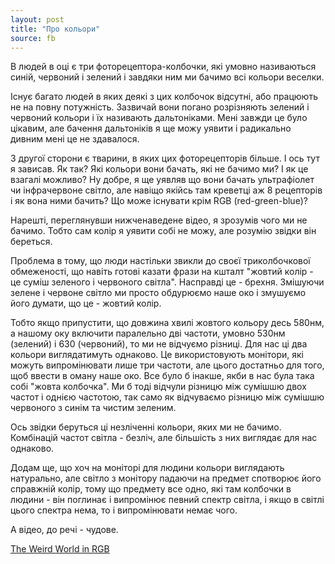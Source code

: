 ```yaml
---
layout: post
title: "Про кольори"
source: fb
---
```


В людей в оці є три фоторецептора-колбочки, які умовно називаються синій, червоний і зелений і завдяки ним ми бачимо всі кольори веселки. 

Існує багато людей в яких деякі з цих колбочок відсутні, або працюють не на повну потужність. Зазвичай вони погано розрізняють зелений і червоний кольори і їх називають дальтоніками. Мені завжди це було цікавим, але бачення дальтоніків я ще можу уявити і радикально дивним мені це не здавалося. 

З другої сторони є тварини, в яких цих фоторецепторів більше. І ось тут я зависав. Як так? Які кольори вони бачать, які не бачимо ми? І як це взагалі можливо? Ну добре, я ще уявляв що вони бачать ультрафіолет чи інфрачервоне світло, але навіщо якійсь там креветці аж 8 рецепторів і як вона ними бачить? Що може існувати крім RGB (red-green-blue)? 

Нарешті, переглянувши нижченаведене відео, я зрозумів чого ми не бачимо. Тобто сам колір я уявити собі не можу, але розумію звідки він береться.
 
Проблема в тому, що люди настільки звикли до своєї триколбочкової обмеженості, що навіть готові казати фрази на кшталт "жовтий колір - це суміш зеленого і червоного світла". Насправді це - брехня. Змішуючи зелене і червоне світло ми просто обдурюємо наше око і змушуємо його думати, що це - жовтий колір. 

Тобто якщо припустити, що довжина хвилі жовтого кольору десь 580нм, а нашому оку включити паралельно дві частоти, умовно 530нм (зелений) і 630 (червоний), то ми не відчуємо різниці. Для нас ці два кольори виглядатимуть однаково. Це використовують монітори, які можуть випромінювати лише три частоти, але цього достатньо для того, щоб ввести в оману наше око. Все було б інакше, якби в нас була така собі "жовта колбочка". Ми б тоді відчули різницю між сумішшю двох частот і однією частотою, так само як відчуваємо різницю між сумішшю червоного з синім та чистим зеленим. 

Ось звідки беруться ці незліченні кольори, яких ми не бачимо. Комбінацій частот світла - безліч, але більшість з них виглядає для нас однаково. 

Додам ще, що хоч на моніторі для людини кольори виглядають натурально, але світло з монітору падаючи на предмет спотворює його справжній колір, тому що предмету все одно, які там колбочки в людини - він поглинає і випромінює певний спектр світла, і якщо в світлі цього спектра нема, то і випромінювати немає чого.

А відео, до речі - чудове.

[The Weird World in RGB](https://www.youtube.com/watch?v=uYbdx4I7STg&ab_channel=TechnologyConnections)